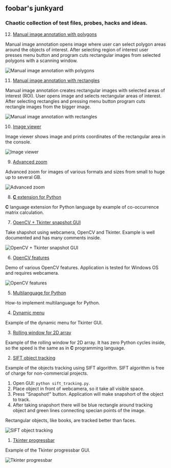 ## foobar's junkyard
### Chaotic collection of test files, probes, hacks and ideas.

   12. [Manual image annotation with polygons](manual_image_annotation1)

Manual image annotation opens image where user can select polygon areas
around the objects of interest. After selecting region of interest user
presses menu button and program cuts rectangular images from selected
polygons with a scanning window.

![Manual image annotation with polygons](
data/2019.01.03-manual-image-annotation-with-polygons.png)

   11. [Manual image annotation with rectangles](manual_image_annotation2)

Manual image annotation creates rectangular images with selected
areas of interest (ROI). User opens image and selects rectangular
areas of interest. After selecting rectangles and pressing menu button
program cuts rectangle images from the bigger image.

![Manual image annotation with rectangles](
data/2019.01.03-manual-image-annotation-with-rectangles.png)

   10. [Image viewer](image_viewer)

Image viewer shows image and prints coordinates of the rectangular area in the console.

![Image viewer](data/2019.01.03-image-viewer.png)

   09. [Advanced zoom](zoom_advanced3.py)

Advanced zoom for images of various formats and sizes
from small to huge up to several GB.

![Advanced zoom](data/2019.01.03-advanced-zoom.png)

   08. [**C** extension for Python](co-occurrence_matrix/C_extension_for_Python)

**C** language extension for Python language by example of
co-occurrence matrix calculation.

   07. [OpenCV + Tkinter snapshot GUI](opencv_tkinter.py)

Take shapshot using webcamera, OpenCV and Tkinter.
Example is well documented and has many comments inside.

![OpenCV + Tkinter snapshot GUI](data/2019.01.03-opencv-tkinter.png)

   06. [OpenCV features](camera_features.py)

Demo of various OpenCV features.
Application is tested for Windows OS and requires webcamera.

![OpenCV features](data/2019.01.03-opencv-features.png)

   05. [Multilanguage for Python](translation)

How-to implement multilanguage for Python.

   04. [Dynamic menu](dynamic_menu.py)

Example of the dynamic menu for Tkinter GUI.

   03. [Rolling window for 2D array](rolling_window_advanced.py)

Example of the rolling window for 2D array. It has zero Python cycles inside,
so the speed is the same as in **C** programming language.

   02. [SIFT object tracking](sift_tracking.py)

Example of the objects tracking using SIFT algorithm.
SIFT algorithm is free of charge for non-commercial projects.
  1. Open GUI: ```python sift_tracking.py```.
  2. Place object in front of webcamera, so it take all visible space.
  3. Press "Snapshot!" button. Application will make snapshort of the object to track.
  4. After taking snapshort there will be blue rectangle around tracking object
and green lines connecting specian points of the image.

Rectangular objects, like books, are tracked better than faces.

![SIFT object tracking](data/2019.01.03-sift-tracking.png)

   01. [Tkinter progressbar](tkinter_progressbar.py)

Example of the Tkinter progressbar GUI.

![Tkinter progressbar](data/2019.01.03-tkinter-progressbar.png)

